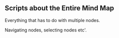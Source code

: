 ## Scripts about the Entire Mind Map

Everything that has to do with multiple nodes.

Navigating nodes, selecting nodes etc'.